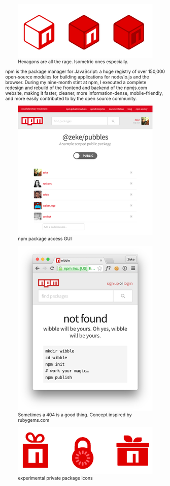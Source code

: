 <!--
title: npm, Inc
location: Oakland, CA
description: The package manager for JavaScript
position: Designer, Developer
website: https://www.npmjs.com
keywords: npm, javascript, development, node.js, reference
start: 2014-07-29,
end: 2015-05-05
-->

<figure>
  <a href="https://www.npmjs.com"><img src="/npm/hexagons.png"></a>
  <figcaption>Hexagons are all the rage. Isometric ones especially.</figcaption>
</figure>

npm is the package manager for JavaScript: a huge registry of over 150,000 open-source modules for building applications for node/io.js and the browser. During my nine-month stint at npm, I executed a complete redesign and rebuild of the frontend and backend of the npmjs.com website, making it faster, cleaner, more information-dense, mobile-friendly, and more easily contributed to by the open source community.

<figure>
  <a href="https://www.npmjs.com"><img src="/npm/access-controls.png"></a>
  <figcaption>npm package access GUI</figcaption>
</figure>

<figure>
  <a href="https://www.npmjs.com/nonexistent-package"><img src="/npm/package-not-found.png"></a>
  <figcaption>Sometimes a 404 is a good thing. Concept inspired by rubygems.com</figcaption>
</figure>

<figure>
  <img src="/npm/private-package-mockups.png">
  <figcaption>experimental private package icons</figcaption>
</figure>
